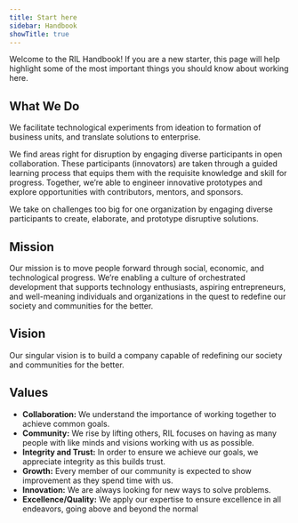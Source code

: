 ```yaml
---
title: Start here
sidebar: Handbook
showTitle: true
---
```


Welcome to the RIL Handbook! If you are a new starter, this page will help highlight some of the most important things you should know about working here. 

## What We Do

We facilitate technological experiments from ideation to formation of business units, and translate solutions to enterprise.

We find areas right for disruption by engaging diverse participants in open collaboration. These participants (innovators) are taken through a guided learning process that equips them with the requisite knowledge and skill for progress. Together, we’re able to engineer innovative prototypes and explore opportunities with contributors, mentors, and sponsors.

We take on challenges too big for one organization by engaging diverse participants to create, elaborate, and prototype disruptive solutions. 

<!-- ## How we work

Now it's time to dive into some of the more practical stuff - these are the most important pages:

1. [Communication](/handbook/company/communication) - we have a distinctive style. If RIL is your first all-remote company, this page is especially helpful.
2. [Team structure](/handbook/small-teams/team-structure) - we are structured in Small Teams. These pages will help you get the lay of the land, and who does what. 
3. [Management](/handbook/company/management) - we have a relatively unusual approach to management, and it is possible that you will not be familiar with our approach.  -->

## Mission

Our mission is to move people forward through social, economic, and technological progress. We’re enabling a culture of orchestrated development that supports technology enthusiasts, aspiring entrepreneurs, and well-meaning individuals and organizations in the quest to redefine our society and communities for the better.

## Vision 

Our singular vision is to build a company capable of redefining our society and communities for the better.

## Values


- **Collaboration:** We understand the importance of working together to achieve common goals.
- **Community:** We rise by lifting others, RIL focuses on having as many people with like minds and visions working with us as     possible.
- **Integrity and Trust:** In order to ensure we achieve our goals, we appreciate integrity as this builds trust.
- **Growth:** Every member of our community is expected to show improvement as they spend time with us.
- **Innovation:** We are always looking for new ways to solve problems.
- **Excellence/Quality:** We apply our expertise to ensure excellence in all endeavors, going above and beyond the normal